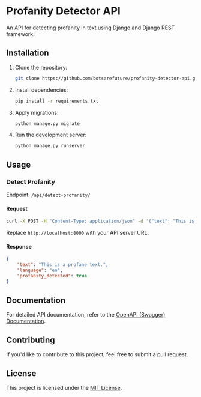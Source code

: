 # Profanity Detector API

An API for detecting profanity in text using Django and Django REST framework.

## Installation

1. Clone the repository:

    ```bash
    git clone https://github.com/botsarefuture/profanity-detector-api.git
    ```

2. Install dependencies:

    ```bash
    pip install -r requirements.txt
    ```

3. Apply migrations:

    ```bash
    python manage.py migrate
    ```

4. Run the development server:

    ```bash
    python manage.py runserver
    ```

## Usage

### Detect Profanity

Endpoint: `/api/detect-profanity/`

#### Request

```bash
curl -X POST -H "Content-Type: application/json" -d '{"text": "This is a profane text.", "language": "en"}' http://localhost:8000/api/detect-profanity/
```

Replace `http://localhost:8000` with your API server URL.

#### Response

```json
{
    "text": "This is a profane text.",
    "language": "en",
    "profanity_detected": true
}
```

## Documentation

For detailed API documentation, refer to the [OpenAPI (Swagger) Documentation](#link-to-documentation).

## Contributing

If you'd like to contribute to this project, feel free to submit a pull request.

## License

This project is licensed under the [MIT License](LICENSE).
